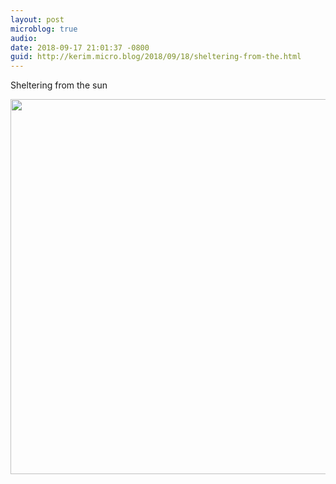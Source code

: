 ```yaml
---
layout: post
microblog: true
audio: 
date: 2018-09-17 21:01:37 -0800
guid: http://kerim.micro.blog/2018/09/18/sheltering-from-the.html
---
```

Sheltering from the sun

<img src="http://micro.oxus.net/uploads/2018/334d20a83a.jpg" width="600" height="600" />
